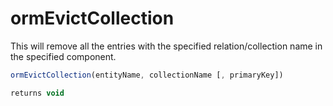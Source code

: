 # ormEvictCollection

This will remove all the entries with the specified relation/collection name in the specified component.

```javascript
ormEvictCollection(entityName, collectionName [, primaryKey])
```

```javascript
returns void
```
